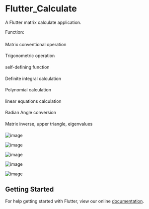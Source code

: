Flutter_Calculate
======

A Flutter matrix calculate application.<br>

Function:<br>
###
Matrix conventional operation<br>
####
Trigonometric operation<br>
####
self-defining function<br>
####
Definite integral calculation<br>
####
Polynomial calculation<br>
####
linear equations calculation<br>
####
Radian Angle conversion<br>
####
Matrix inverse, upper triangle, eigenvalues<br>
####

![image](https://github.com/spadekmit/Flutter_Calculate/raw/master/image/home_page.jpg)


![image](https://github.com/spadekmit/Flutter_Calculate/raw/master/image/equation_view.jpg)


![image](https://github.com/spadekmit/Flutter_Calculate/raw/master/image/method_view.jpg)


![image](https://github.com/spadekmit/Flutter_Calculate/raw/master/image/setting_view.jpg)


![image](https://github.com/spadekmit/Flutter_Calculate/raw/master/image/input_view.jpg)
## Getting Started

For help getting started with Flutter, view our online
[documentation](https://flutter.io/).

